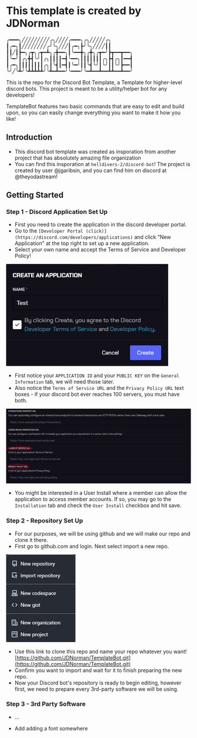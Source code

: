 # This template is created by JDNorman

╭━━━╮╱╱╱╱╱╱╱╱╱╭╮╱╱╱╱╭━━━╮╭╮╱╱╱╱╱╭╮ ┃╭━╮┃╱╱╱╱╱╱╱╱╭╯╰╮╱╱╱┃╭━╮┣╯╰╮╱╱╱╱┃┃ ┃┃╱┃┣━╮╭┳╮╭┳━┻╮╭╋━━╮┃╰━━╋╮╭╋╮╭┳━╯┣┳━━┳━━╮ ┃╰━╯┃╭╮╋┫╰╯┃╭╮┃┃┃┃━┫╰━━╮┃┃┃┃┃┃┃╭╮┣┫╭╮┃━━┫ ┃╭━╮┃┃┃┃┃┃┃┃╭╮┃╰┫┃━┫┃╰━╯┃┃╰┫╰╯┃╰╯┃┃╰╯┣━━┃ ╰╯╱╰┻╯╰┻┻┻┻┻╯╰┻━┻━━╯╰━━━╯╰━┻━━┻━━┻┻━━┻━━╯

This is the repo for the Discord Bot Template, a Template for higher-level discord bots. This project is meant to be a utility/helper bot for any developers!

TemplateBot features two basic commands that are easy to edit and build upon, so you can easily change everything you want to make it how you like!

## Introduction

- This discord bot template was created as insporation from another project that has absolutely amazing file organization
- You can find this insporation at `helldivers-2/discord-bot`! The project is created by user @jgaribsin, and you can find him on discord at @theyodastream!

## Getting Started

### Step 1 - Discord Application Set Up

- First you need to create the application in the discord developer portal.
- Go to the `[Developer Portal (click)](https://discord.com/developers/applications)` and click "New Application" at the top right to set up a new application.
- Select your own name and accept the Terms of Service and Developer Policy!

![alt text](https://github.com/JDNorman/ApplicationBotTemplate/blob/1b0884343c18eb964a5e9fa95239d13f2fbae5cd/images/Screenshot%202024-04-10%20220049.png)

- First notice your `APPLICATION ID` and your `PUBLIC KEY` on the `General Information` tab, we will need those later.
- Also notice the `Terms of Service URL` and the `Privacy Policy URL` text boxes - if your discord bot ever reaches 100 servers, you must have both.

![alt text](https://github.com/JDNorman/ApplicationBotTemplate/blob/194d1af331b18908d11f8530d756cee5bfea8c81/images/Screenshot%202024-04-10%20215616.png)

- You might be interested in a User Install where a member can allow the application to access member accounts. If so, you may go to the `Installation` tab and check the `User Install` checkbox and hit save.

### Step 2 - Repository Set Up

- For our purposes, we will be using github and we will make our repo and clone it there.
- First go to github.com and login. Next select import a new repo.

![alt text](https://github.com/JDNorman/ApplicationBotTemplate/blob/194d1af331b18908d11f8530d756cee5bfea8c81/images/Screenshot%202024-04-10%20220518.png)

- Use this link to clone this repo and name your repo whatever you want! [https://github.com/JDNorman/TemplateBot.git](https://github.com/JDNorman/TemplateBot.git)
- Confirm you want to import and wait for it to finish preparing the new repo.
- Now your Discord bot's repository is ready to begin editing, however first, we need to prepare every 3rd-party software we will be using.

### Step 3 - 3rd Party Software

- ...




















- Add adding a font somewhere
